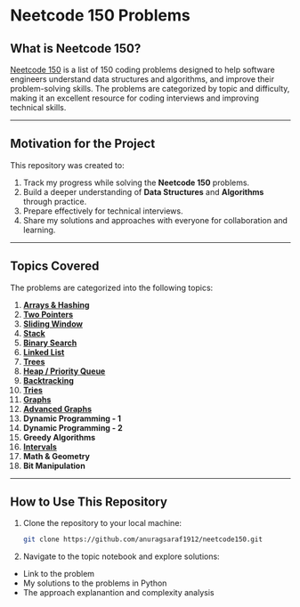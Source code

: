 # Neetcode 150 Problems

## What is Neetcode 150?  
[Neetcode 150](https://neetcode.io/practice?tab=neetcode150) is a list of 150 coding problems designed to help software engineers understand data structures and algorithms, and improve their problem-solving skills. The problems are categorized by topic and difficulty, making it an excellent resource for coding interviews and improving technical skills.

---

## Motivation for the Project  
This repository was created to:  
1. Track my progress while solving the **Neetcode 150** problems.  
2. Build a deeper understanding of **Data Structures** and **Algorithms** through practice.  
3. Prepare effectively for technical interviews.  
4. Share my solutions and approaches with everyone for collaboration and learning.

---

## Topics Covered  
The problems are categorized into the following topics:  

1. [**Arrays & Hashing**](https://github.com/anuragsaraf1912/neetcode150/blob/main/Array_and_Hashing.ipynb)  
2. [**Two Pointers**](https://github.com/anuragsaraf1912/neetcode150/blob/main/Two_Pointers.ipynb)  
3. [**Sliding Window**](https://github.com/anuragsaraf1912/neetcode150/blob/main/Sliding_Window.ipynb)  
4. [**Stack**](https://github.com/anuragsaraf1912/neetcode150/blob/main/Stack.ipynb)  
5. [**Binary Search**](https://github.com/anuragsaraf1912/neetcode150/blob/main/Binary_Search.ipynb)  
6. [**Linked List**](https://github.com/anuragsaraf1912/neetcode150/blob/main/Linked_List.ipynb)  
7. [**Trees**](https://github.com/anuragsaraf1912/neetcode150/blob/main/Trees.ipynb)    
8. [**Heap / Priority Queue**](https://github.com/anuragsaraf1912/neetcode150/blob/main/Heaps.ipynb)  
9. [**Backtracking**](https://github.com/anuragsaraf1912/neetcode150/blob/main/Backtracking.ipynb)
10. [**Tries**](https://github.com/anuragsaraf1912/neetcode150/blob/main/Trie.ipynb)
11. [**Graphs**](https://github.com/anuragsaraf1912/neetcode150/blob/main/Graphs.ipynb)
12. [**Advanced Graphs**](https://github.com/anuragsaraf1912/neetcode150/blob/main/Advanced_Graphs.ipynb)
13. **Dynamic Programming - 1**
14. **Dynamic Programming - 2**
15. **Greedy Algorithms**  
16. [**Intervals**](https://github.com/anuragsaraf1912/neetcode150/blob/main/Intervals.ipynb)
17. **Math & Geometry**
18. **Bit Manipulation**  

---

## How to Use This Repository  
1. Clone the repository to your local machine:  
   ```bash
   git clone https://github.com/anuragsaraf1912/neetcode150.git
2. Navigate to the topic notebook and explore solutions:
- Link to the problem  
- My solutions to the problems in Python 
- The approach explanantion and complexity analysis 
